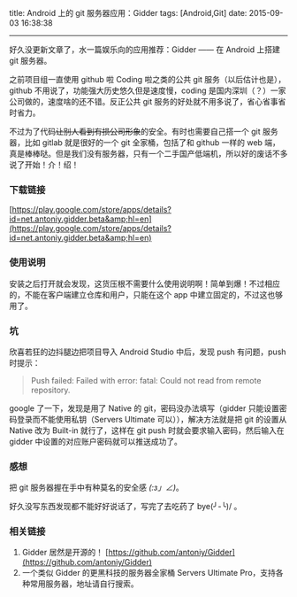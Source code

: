 title: Android 上的 git 服务器应用：Gidder
tags: [Android,Git]
date: 2015-09-03 16:38:38

---

好久没更新文章了，水一篇娱乐向的应用推荐：Gidder —— 在 Android 上搭建 git 服务器。

<!--more-->

之前项目组一直使用 github 啦 Coding 啦之类的公共 git 服务（以后估计也是），github 不用说了，功能强大历史悠久但是速度慢，coding 是国内深圳（？）一家公司做的，速度啥的还不错。反正公共 git 服务的好处就不用多说了，省心省事省时省力。

不过为了代码<del>让别人看到有损公司形象</del>的安全。有时也需要自己搭一个 git 服务器，比如 gitlab 就是很好的一个 git 全家桶，包括了和 github 一样的 web 端，真是棒棒哒。但是我们没有服务器，只有一个二手国产低端机，所以好的废话不多说了开始！介！绍！

### 下载链接

[https://play.google.com/store/apps/details?id=net.antoniy.gidder.beta&amp;hl=en](https://play.google.com/store/apps/details?id=net.antoniy.gidder.beta&amp;hl=en)

### 使用说明

安装之后打开就会发现，这货压根不需要什么使用说明啊！简单到爆！不过相应的，不能在客户端建立仓库和用户，只能在这个 app 中建立固定的，不过这也够用了。

### 坑

欣喜若狂的边抖腿边把项目导入 Android Studio 中后，发现 push 有问题，push 时提示：

> Push failed: Failed with error: fatal: Could not read from remote repository.

google 了一下，发现是用了 Native 的 git，密码没办法填写（gidder 只能设置密码登录而不能使用私钥（Servers Ultimate 可以）），解决方法就是把 git 的设置从 Native 改为 Built-in 就行了，这样在 git push 时就会要求输入密码，然后输入在 gidder 中设置的对应账户密码就可以推送成功了。

### 感想

把 git 服务器握在手中有种莫名的安全感 _(:з」∠)_。

好久没写东西发现都不能好好说话了，写完了去吃药了 bye(╯-╰)/ 。

### 相关链接

1.  Gidder 居然是开源的！ [https://github.com/antoniy/Gidder](https://github.com/antoniy/Gidder)
2.  一个类似 Gidder 的更黑科技的服务器全家桶 Servers Ultimate Pro，支持各种常用服务器，地址请自行搜索。